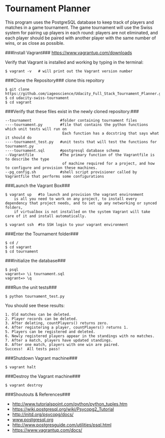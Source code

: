 # Tournament Planner

This program uses the PostgreSQL database to keep track of players and matches in a game tournament.
The game tournament will use the Swiss system for pairing up players in each round: players are not eliminated, and each player should be paired with another player with the same number of wins, or as close as possible.

###Install Vagrant###
https://www.vagrantup.com/downloads

Verify that Vagrant is installed and working by typing in the terminal:

	$ vagrant -v   # will print out the Vagrant version number

###Clone the Repository###
clone this repoitory

	$ git clone https://github.com/iageoscience/Udacity_Full_Stack_Tournament_Planner.git
	$ cd udacity-swiss-tournament
	$ cd vagrant

###Verify that these files exist in the newly cloned repository:###<br>

	--tournament             #folder containing tournament files
	----tournament.py        #file that contains the python functions which unit tests will run on
							  Each function has a docstring that says what it should do
	----tournament_test.py   #unit tests that will test the functions for tournament.py
	----tournament.sql       #postgresql database schema
	--Vagrantfile            #The primary function of the Vagrantfile is to describe the type 
							  of machine required for a project, and how to configure and provision these machines.
	--pg_config.sh           #shell script provisioner called by Vagrantfile that performs some configurations 

###Launch the Vagrant Box###

	$ vagrant up   #to launch and provision the vagrant environment
		is all you need to work on any project, to install every dependency that project needs, and to set up any networking or synced folders,
		if virtualbox is not installed on the system Vagrant will take care of it and install automatically.

	$ vagrant ssh  #to SSH login to your vagrant environment

###Enter the Tournament folder###

	$ cd /
	$ cd vagrant
	$ cd tournament

###Initialize the database###

	$ psql
	vagrant=> \i tournament.sql
	vagrant=> \q


###Run the unit tests###

	$ python tournament_test.py

You should see these results:

	1. Old matches can be deleted.
	2. Player records can be deleted.
	3. After deleting, countPlayers() returns zero.
	4. After registering a player, countPlayers() returns 1.
	5. Players can be registered and deleted.
	6. Newly registered players appear in the standings with no matches.
	7. After a match, players have updated standings.
	8. After one match, players with one win are paired.
	Success!  All tests pass!

###Shutdown Vagrant machine###

	$ vagrant halt


###Destroy the Vagrant machine###

	$ vagrant destroy


###Shoutouts & References###
* http://www.tutorialspoint.com/python/python_tuples.htm
* https://wiki.postgresql.org/wiki/Psycopg2_Tutorial
* http://initd.org/psycopg/docs/
* www.postgresql.org
* http://www.postgresguide.com/utilities/psql.html
* https://www.vagrantup.com/docs/